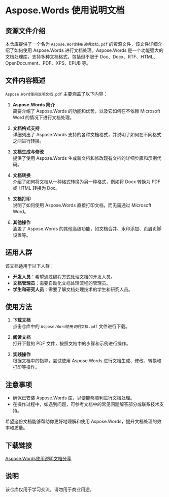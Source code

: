 # Aspose.Words 使用说明文档

## 资源文件介绍

本仓库提供了一个名为 `Aspose.Word使用说明文档.pdf` 的资源文件，该文件详细介绍了如何使用 Aspose.Words 进行文档处理。Aspose.Words 是一个功能强大的文档处理库，支持多种文档格式，包括但不限于 Doc、Docx、RTF、HTML、OpenDocument、PDF、XPS、EPUB 等。

## 文件内容概述

`Aspose.Word使用说明文档.pdf` 主要涵盖了以下内容：

1. **Aspose.Words 简介**  
   简要介绍了 Aspose.Words 的功能和优势，以及它如何在不依赖 Microsoft Word 的情况下进行文档处理。

2. **文档格式支持**  
   详细列出了 Aspose.Words 支持的各种文档格式，并说明了如何在不同格式之间进行转换。

3. **文档生成与修改**  
   提供了使用 Aspose.Words 生成新文档和修改现有文档的详细步骤和示例代码。

4. **文档转换**  
   介绍了如何将文档从一种格式转换为另一种格式，例如将 Docx 转换为 PDF 或 HTML 转换为 Doc。

5. **文档打印**  
   说明了如何使用 Aspose.Words 直接打印文档，而无需通过 Microsoft Word。

6. **其他操作**  
   涵盖了 Aspose.Words 的其他高级功能，如文档合并、水印添加、页眉页脚设置等。

## 适用人群

该文档适用于以下人群：

- **开发人员**：希望通过编程方式处理文档的开发人员。
- **文档管理员**：需要自动化文档处理流程的管理员。
- **学生和研究人员**：需要了解文档处理技术的学生和研究人员。

## 使用方法

1. **下载文档**  
   点击仓库中的 `Aspose.Word使用说明文档.pdf` 文件进行下载。

2. **阅读文档**  
   打开下载的 PDF 文件，按照文档中的步骤和示例进行操作。

3. **实践操作**  
   根据文档中的指导，尝试使用 Aspose.Words 进行文档生成、修改、转换和打印等操作。

## 注意事项

- 确保已安装 Aspose.Words 库，以便能够顺利进行文档处理。
- 在操作过程中，如遇到问题，可参考文档中的常见问题解答部分或联系技术支持。

希望这份文档能够帮助你更好地理解和使用 Aspose.Words，提升文档处理的效率和质量。

## 下载链接
[Aspose.Words使用说明文档分享](https://pan.quark.cn/s/ed5b8b5b8d29)

## 说明

该仓库仅用于学习交流，请勿用于商业用途。

